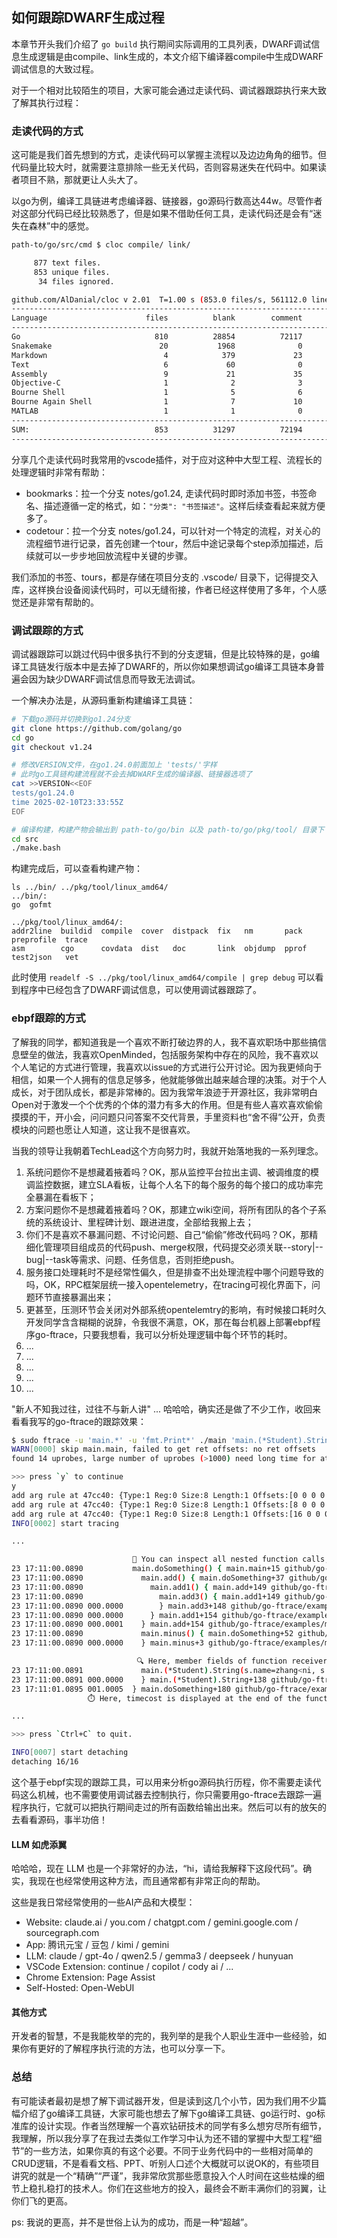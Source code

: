## 如何跟踪DWARF生成过程

本章节开头我们介绍了 `go build` 执行期间实际调用的工具列表，DWARF调试信息生成逻辑是由compile、link生成的，本文介绍下编译器compile中生成DWARF调试信息的大致过程。

对于一个相对比较陌生的项目，大家可能会通过走读代码、调试器跟踪执行来大致了解其执行过程：

### 走读代码的方式

这可能是我们首先想到的方式，走读代码可以掌握主流程以及边边角角的细节。但代码量比较大时，就需要注意排除一些无关代码，否则容易迷失在代码中。如果读者项目不熟，那就更让人头大了。

以go为例，编译工具链进考虑编译器、链接器，go源码行数高达44w。尽管作者对这部分代码已经比较熟悉了，但是如果不借助任何工具，走读代码还是会有“迷失在森林”中的感觉。

```bash
path-to/go/src/cmd $ cloc compile/ link/

     877 text files.
     853 unique files.                                          
      34 files ignored.

github.com/AlDanial/cloc v 2.01  T=1.00 s (853.0 files/s, 561112.0 lines/s)
--------------------------------------------------------------------------------
Language                      files          blank        comment           code
--------------------------------------------------------------------------------
Go                              810          28854          72117         442276
Snakemake                        20           1968              0          13760
Markdown                          4            379             23           1313
Text                              6             60              0            146
Assembly                          9             21             35             92
Objective-C                       1              2              3             11
Bourne Shell                      1              5              6             10
Bourne Again Shell                1              7             10              9
MATLAB                            1              1              0              4
--------------------------------------------------------------------------------
SUM:                            853          31297          72194         457621
--------------------------------------------------------------------------------
```

分享几个走读代码时我常用的vscode插件，对于应对这种中大型工程、流程长的处理逻辑时非常有帮助：

- bookmarks：拉一个分支 notes/go1.24, 走读代码时即时添加书签，书签命名、描述遵循一定的格式，如：`"分类": "书签描述"`。这样后续查看起来就方便多了。
- codetour：拉一个分支 notes/go1.24，可以针对一个特定的流程，对关心的流程细节进行记录，首先创建一个tour，然后中途记录每个step添加描述，后续就可以一步步地回放流程中关键的步骤。

我们添加的书签、tours，都是存储在项目分支的 .vscode/ 目录下，记得提交入库，这样换台设备阅读代码时，可以无缝衔接，作者已经这样使用了多年，个人感觉还是非常有帮助的。

### 调试跟踪的方式

调试器跟踪可以跳过代码中很多执行不到的分支逻辑，但是比较特殊的是，go编译工具链发行版本中是去掉了DWARF的，所以你如果想调试go编译工具链本身普遍会因为缺少DWARF调试信息而导致无法调试。

一个解决办法是，从源码重新构建编译工具链：

```bash
# 下载go源码并切换到go1.24分支
git clone https://github.com/golang/go
cd go
git checkout v1.24

# 修改VERSION文件，在go1.24.0前面加上 'tests/'字样
# 此时go工具链构建流程就不会去掉DWARF生成的编译器、链接器选项了
cat >>VERSION<<EOF
tests/go1.24.0
time 2025-02-10T23:33:55Z
EOF

# 编译构建，构建产物会输出到 path-to/go/bin 以及 path-to/go/pkg/tool/ 目录下
cd src
./make.bash
```


构建完成后，可以查看构建产物：

```
ls ../bin/ ../pkg/tool/linux_amd64/
../bin/:
go  gofmt

../pkg/tool/linux_amd64/:
addr2line  buildid  compile  cover  distpack  fix   nm       pack   preprofile  trace
asm        cgo      covdata  dist   doc       link  objdump  pprof  test2json   vet
```

此时使用 `readelf -S ../pkg/tool/linux_amd64/compile | grep debug` 可以看到程序中已经包含了DWARF调试信息，可以使用调试器跟踪了。

### ebpf跟踪的方式

了解我的同学，都知道我是一个喜欢不断打破边界的人，我不喜欢职场中那些搞信息壁垒的做法，我喜欢OpenMinded，包括服务架构中存在的风险，我不喜欢以个人笔记的方式进行管理，我喜欢以issue的方式进行公开讨论。因为我更倾向于相信，如果一个人拥有的信息足够多，他就能够做出越来越合理的决策。对于个人成长，对于团队成长，都是非常棒的。因为我常年浪迹于开源社区，我非常明白Open对于激发一个个优秀的个体的潜力有多大的作用。但是有些人喜欢喜欢偷偷摸摸的干，开小会，问问题只问答案不交代背景，手里资料也“舍不得”公开，负责模块的问题也愿让人知道，这让我不是很喜欢。

当我的领导让我朝着TechLead这个方向努力时，我就开始落地我的一系列理念。
1. 系统问题你不是想藏着掖着吗？OK，那从监控平台拉出主调、被调维度的模调监控数据，建立SLA看板，让每个人名下的每个服务的每个接口的成功率完全暴漏在看板下；
2. 方案问题你不是想藏着掖着吗？OK，那建立wiki空间，将所有团队的各个子系统的系统设计、里程碑计划、跟进进度，全部给我搬上去；
3. 你们不是喜欢不暴漏问题、不讨论问题、自己“偷偷”修改代码吗？OK，那精细化管理项目组成员的代码push、merge权限，代码提交必须关联--story|--bug|--task等需求、问题、任务信息，否则拒绝push。
4. 服务接口处理耗时不是经常性偏久，但是排查不出处理流程中哪个问题导致的吗，OK，RPC框架层统一接入opentelemetry，在tracing可视化界面下，问题环节直接暴漏出来；
5. 更甚至，压测环节会关闭对外部系统opentelemtry的影响，有时候接口耗时久开发同学含含糊糊的说辞，令我很不满意，OK，那在每台机器上部署ebpf程序go-ftrace，只要我想看，我可以分析处理逻辑中每个环节的耗时。
6. ...
7. ...
8. ...
9. ...
10. ...

"新人不知我过往，过往不与新人讲" ... 哈哈哈，确实还是做了不少工作，收回来看看我写的go-ftrace的跟踪效果：

```bash
$ sudo ftrace -u 'main.*' -u 'fmt.Print*' ./main 'main.(*Student).String(s.name=(*+0(%ax)):c64, s.name.len=(+8(%ax)):s64, s.age=(+16(%ax)):s64)'
WARN[0000] skip main.main, failed to get ret offsets: no ret offsets 
found 14 uprobes, large number of uprobes (>1000) need long time for attaching and detaching, continue? [Y/n]

>>> press `y` to continue
y
add arg rule at 47cc40: {Type:1 Reg:0 Size:8 Length:1 Offsets:[0 0 0 0 0 0 0 0] Deference:[1 0 0 0 0 0 0 0]}
add arg rule at 47cc40: {Type:1 Reg:0 Size:8 Length:1 Offsets:[8 0 0 0 0 0 0 0] Deference:[0 0 0 0 0 0 0 0]}
add arg rule at 47cc40: {Type:1 Reg:0 Size:8 Length:1 Offsets:[16 0 0 0 0 0 0 0] Deference:[0 0 0 0 0 0 0 0]}
INFO[0002] start tracing                                

...

                           🔬 You can inspect all nested function calls, when and where started or finished
23 17:11:00.0890           main.doSomething() { main.main+15 github/go-ftrace/examples/main.go:10
23 17:11:00.0890             main.add() { main.doSomething+37 github/go-ftrace/examples/main.go:15
23 17:11:00.0890               main.add1() { main.add+149 github/go-ftrace/examples/main.go:27
23 17:11:00.0890                 main.add3() { main.add1+149 github/go-ftrace/examples/main.go:40
23 17:11:00.0890 000.0000        } main.add3+148 github/go-ftrace/examples/main.go:46
23 17:11:00.0890 000.0000      } main.add1+154 github/go-ftrace/examples/main.go:33
23 17:11:00.0890 000.0001    } main.add+154 github/go-ftrace/examples/main.go:27
23 17:11:00.0890             main.minus() { main.doSomething+52 github/go-ftrace/examples/main.go:16
23 17:11:00.0890 000.0000    } main.minus+3 github/go-ftrace/examples/main.go:51

                            🔍 Here, member fields of function receiver extracted, receiver is the 1st argument actually.
23 17:11:00.0891             main.(*Student).String(s.name=zhang<ni, s.name.len=5, s.age=100) { fmt.(*pp).handleMethods+690 /opt/go/src/fmt/print.go:673
23 17:11:00.0891 000.0000    } main.(*Student).String+138 github/go-ftrace/examples/main.go:64
23 17:11:01.0895 001.0005  } main.doSomething+180 github/go-ftrace/examples/main.go:22
                 ⏱️ Here, timecost is displayed at the end of the function call

...

>>> press `Ctrl+C` to quit.

INFO[0007] start detaching                              
detaching 16/16
```

这个基于ebpf实现的跟踪工具，可以用来分析go源码执行历程，你不需要走读代码这么机械，也不需要使用调试器去控制执行，你只需要用go-ftrace去跟踪一遍程序执行，它就可以把执行期间走过的所有函数给输出出来。然后可以有的放矢的去看看源码，事半功倍！

#### LLM 如虎添翼

哈哈哈，现在 LLM 也是一个非常好的办法，“hi，请给我解释下这段代码”。确实，我现在也经常使用这种方法，而且通常都有非常正向的帮助。

这些是我日常经常使用的一些AI产品和大模型：
- Website: claude.ai / you.com / chatgpt.com / gemini.google.com / sourcegraph.com
- App: 腾讯元宝 / 豆包 / kimi / gemini
- LLM: claude / gpt-4o / qwen2.5 / gemma3 / deepseek / hunyuan
- VSCode Extension: continue / copilot / cody ai / ...
- Chrome Extension: Page Assist
- Self-Hosted: Open-WebUI

#### 其他方式

开发者的智慧，不是我能枚举的完的，我列举的是我个人职业生涯中一些经验，如果你有更好的了解程序执行流的方法，也可以分享一下。

### 总结

有可能读者最初是想了解下调试器开发，但是读到这几个小节，因为我们用不少篇幅介绍了go编译工具链，大家可能也想去了解下go编译工具链、go运行时、go标准库的设计实现。作者当然理解一个喜欢钻研技术的同学有多么想穷尽所有细节，我理解，所以我分享了在我过去类似工作学习中认为还不错的掌握中大型工程“细节”的一些方法，如果你真的有这个必要。不同于业务代码中的一些相对简单的CRUD逻辑，不是看看文档、PPT、听别人口述个大概就可以说OK的，有些项目讲究的就是一个“精确”“严谨”，我非常欣赏那些愿意投入个人时间在这些枯燥的细节上稳扎稳打的技术人。你们在这些地方的投入，最终会不断丰满你们的羽翼，让你们飞的更高。

ps: 我说的更高，并不是世俗上认为的成功，而是一种“超越”。


